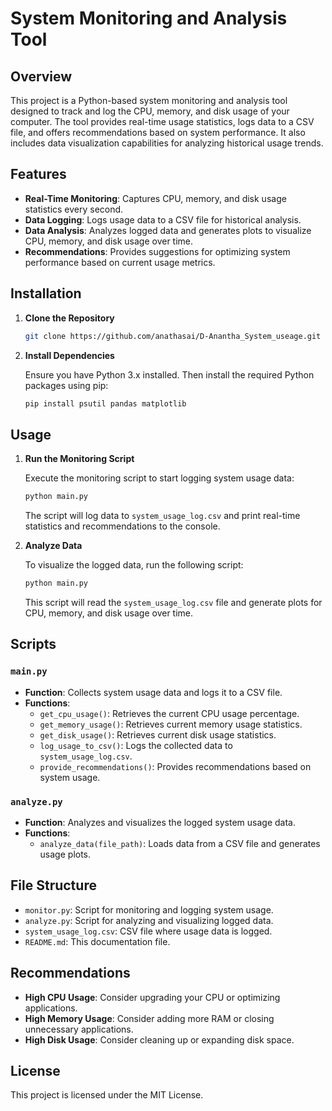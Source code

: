 # System Monitoring and Analysis Tool 
 
## Overview
This project is a Python-based system monitoring and analysis tool designed to track and log the CPU, memory, and disk usage of your computer. The tool provides real-time usage statistics, logs data to a CSV file, and offers recommendations based on system performance. It also includes data visualization capabilities for analyzing historical usage trends. 
 
## Features
- **Real-Time Monitoring**: Captures CPU, memory, and disk usage statistics every second. 
- **Data Logging**: Logs usage data to a CSV file for historical analysis. 
- **Data Analysis**: Analyzes logged data and generates plots to visualize CPU, memory, and disk usage over time. 
- **Recommendations**: Provides suggestions for optimizing system performance based on current usage metrics. 
 
## Installation
1. **Clone the Repository** 
 
   ```bash 
   git clone https://github.com/anathasai/D-Anantha_System_useage.git
   ``` 
 
2. **Install Dependencies** 
 
   Ensure you have Python 3.x installed. Then install the required Python packages using pip: 
 
   ```bash 
   pip install psutil pandas matplotlib 
   ``` 
 
## Usage
1. **Run the Monitoring Script** 
 
   Execute the monitoring script to start logging system usage data: 
 
   ```bash 
   python main.py 
   ``` 
 
   The script will log data to `system_usage_log.csv` and print real-time statistics and recommendations to the console. 
 
2. **Analyze Data** 
 
   To visualize the logged data, run the following script: 
 
   ```bash 
   python main.py 
   ``` 
 
   This script will read the `system_usage_log.csv` file and generate plots for CPU, memory, and disk usage over time. 
 
## Scripts 
### `main.py` 
 
- **Function**: Collects system usage data and logs it to a CSV file. 
- **Functions**: 
  - `get_cpu_usage()`: Retrieves the current CPU usage percentage. 
  - `get_memory_usage()`: Retrieves current memory usage statistics. 
  - `get_disk_usage()`: Retrieves current disk usage statistics. 
  - `log_usage_to_csv()`: Logs the collected data to `system_usage_log.csv`. 
  - `provide_recommendations()`: Provides recommendations based on system usage. 
 
### `analyze.py` 
 
- **Function**: Analyzes and visualizes the logged system usage data. 
- **Functions**: 
  - `analyze_data(file_path)`: Loads data from a CSV file and generates usage plots. 
 
## File Structure
- `monitor.py`: Script for monitoring and logging system usage. 
- `analyze.py`: Script for analyzing and visualizing logged data. 
- `system_usage_log.csv`: CSV file where usage data is logged. 
- `README.md`: This documentation file. 
 
## Recommendations
- **High CPU Usage**: Consider upgrading your CPU or optimizing applications. 
- **High Memory Usage**: Consider adding more RAM or closing unnecessary applications. 
- **High Disk Usage**: Consider cleaning up or expanding disk space. 
 
## License
This project is licensed under the MIT License.
